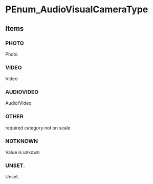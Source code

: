 # PEnum_AudioVisualCameraType

## Items

### PHOTO
Photo

### VIDEO
Video

### AUDIOVIDEO
Audio/Video

### OTHER
required category not on scale

### NOTKNOWN
Value is unkown

### UNSET.
Unset.

